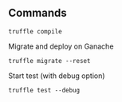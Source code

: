 


## Commands 

`truffle compile`


Migrate and deploy on Ganache

`truffle migrate --reset`

Start test (with debug option)

`truffle test --debug`
